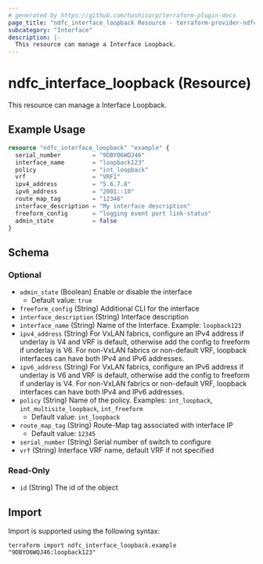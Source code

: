 ```yaml
---
# generated by https://github.com/hashicorp/terraform-plugin-docs
page_title: "ndfc_interface_loopback Resource - terraform-provider-ndfc"
subcategory: "Interface"
description: |-
  This resource can manage a Interface Loopback.
---
```


# ndfc_interface_loopback (Resource)

This resource can manage a Interface Loopback.

## Example Usage

```terraform
resource "ndfc_interface_loopback" "example" {
  serial_number         = "9DBYO6WQJ46"
  interface_name        = "loopback123"
  policy                = "int_loopback"
  vrf                   = "VRF1"
  ipv4_address          = "5.6.7.8"
  ipv6_address          = "2001::10"
  route_map_tag         = "12346"
  interface_description = "My interface description"
  freeform_config       = "logging event port link-status"
  admin_state           = false
}
```

<!-- schema generated by tfplugindocs -->
## Schema

### Optional

- `admin_state` (Boolean) Enable or disable the interface
  - Default value: `true`
- `freeform_config` (String) Additional CLI for the interface
- `interface_description` (String) Interface description
- `interface_name` (String) Name of the Interface. Example: `loopback123`
- `ipv4_address` (String) For VxLAN fabrics, configure an IPv4 address if underlay is V4 and VRF is default, otherwise add the config to freeform if underlay is V6.  For non-VxLAN fabrics or non-default VRF, loopback interfaces can have both IPv4 and IPv6 addresses.
- `ipv6_address` (String) For VxLAN fabrics, configure an IPv6 address if underlay is V6 and VRF is default, otherwise add the config to freeform if underlay is V4.  For non-VxLAN fabrics or non-default VRF, loopback interfaces can have both IPv4 and IPv6 addresses.
- `policy` (String) Name of the policy. Examples: `int_loopback`, `int_multisite_loopback`, `int_freeform`
  - Default value: `int_loopback`
- `route_map_tag` (String) Route-Map tag associated with interface IP
  - Default value: `12345`
- `serial_number` (String) Serial number of switch to configure
- `vrf` (String) Interface VRF name, default VRF if not specified

### Read-Only

- `id` (String) The id of the object

## Import

Import is supported using the following syntax:

```shell
terraform import ndfc_interface_loopback.example "9DBYO6WQJ46:loopback123"
```
